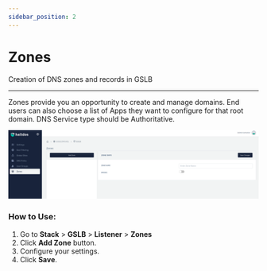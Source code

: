 ```yaml
---
sidebar_position: 2
---
```


# Zones

Creation of DNS zones and records in GSLB

---

Zones provide you an opportunity to create and manage domains. End users can also choose a list of Apps they want to configure for that root domain. DNS Service type should be Authoritative.  

![zones](/img/gslb/zones.png)

### How to Use:
1. Go to  **Stack** > **GSLB** > **Listener** > **Zones**
2. Click **Add Zone** button.
3. Configure your settings.
4. Click **Save**.